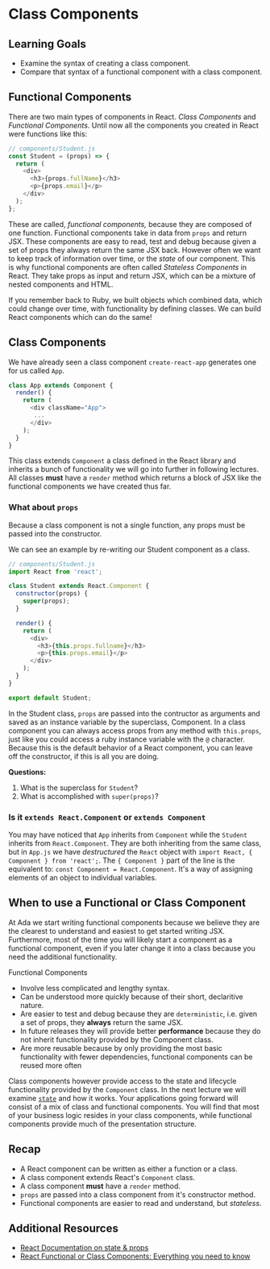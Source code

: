 # Class Components

## Learning Goals

- Examine the syntax of creating a class component.
- Compare that syntax of a functional component with a class component.

## Functional Components

There are two main types of components in React.  _Class Components_ and _Functional Components_.  Until now all the components you created in React were functions like this:

```javascript
// components/Student.js
const Student = (props) => {
  return (
    <div>
      <h3>{props.fullName}</h3>
      <p>{props.email}</p>
    </div>
  );
};
```

These are called, _functional components,_ because they are composed of one function.  Functional components take in data from `props` and return JSX.  These components are easy to read, test and debug because given a set of props they always return the same JSX back.  However often we want to keep track of information over time, or the _state_ of our component.  This is why functional components are often called _Stateless Components_ in React.  They take props as input and return JSX, which can be a mixture of nested components and HTML.

If you remember back to Ruby, we built objects which combined data, which could change over time, with functionality by defining classes.  We can build React components which can do the same!

## Class Components

We have already seen a class component `create-react-app` generates one for us called `App`.

```javascript
class App extends Component {
  render() {
    return (
      <div className="App">
       ...
      </div>
    );
  }
}
```

This class extends `Component` a class defined in the React library and inherits a bunch of functionality we will go into further in following lectures.  All classes **must** have a `render` method which returns a block of JSX like the functional components we have created thus far.

### What about `props`

Because a class component is not a single function, any props must be passed into the constructor.

We can see an example by re-writing our Student component as a class.

```javascript
// components/Student.js
import React from 'react';

class Student extends React.Component {
  constructor(props) {
    super(props);
  }

  render() {
    return (
      <div>
        <h3>{this.props.fullname}</h3>
        <p>{this.props.email}</p>
      </div>
    );
  }
}

export default Student;
```

In the Student class, `props` are passed into the contructor as arguments and saved as an instance variable by the superclass, Component.  In a class component you can always access props from any method with `this.props`, just like you could access a ruby instance variable with the `@` character.  Because this is the default behavior of a React component, you can leave off the constructor, if this is all you are doing.

**Questions:**

1. What is the superclass for `Student`?
1. What is accomplished with `super(props)`?

### Is it `extends React.Component` or `extends Component`

You may have noticed that `App` inherits from `Component` while the `Student` inherits from `React.Component`.  They are both inheriting from the same class, but in `App.js` we have _destructured_ the `React` object with `import React, { Component } from 'react';`.  The `{ Component }` part of the line is the equivalent to:  `const Component = React.Component`.  It's a way of assigning elements of an object to individual variables.

## When to use a Functional or Class Component

At Ada we start writing functional components because we believe they are the clearest to understand and easiest to get started writing JSX.  Furthermore, most of the time you will likely start a component as a functional component, even if you later change it into a class because you need the additional functionality.

Functional Components

- Involve less complicated and lengthy syntax.
- Can be understood more quickly because of their short, declaritive nature.
- Are easier to test and debug because they are `deterministic`, i.e. given a set of props, they **always** return the same JSX.
- In future releases they will provide better **performance** because they do not inherit functionality provided by the Component class.
- Are more reusable because by only providing the most basic functionality with fewer dependencies, functional components can be reused more often

Class components however provide access to the state and lifecycle functionality provided by the `Component` class.  In the next lecture we will examine [`state`](state.md) and how it works.  Your applications going forward will consist of a mix of class and functional components.  You will find that most of your business logic resides in your class components, while functional components provide much of the presentation structure.

## Recap

- A React component can be written as either a function or a class.
- A class component extends React's `Component` class.
- A class component **must** have a `render` method.
- `props` are passed into a class component from it's constructor method.
- Functional components are easier to read and understand, but _stateless_.

## Additional Resources

- [React Documentation on state & props](https://reactjs.org/docs/components-and-props.html)
- [React Functional or Class Components: Everything you need to know](https://programmingwithmosh.com/react/react-functional-components/)
